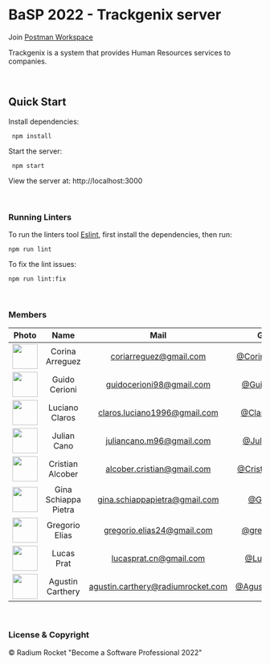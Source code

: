 # BaSP 2022 - Trackgenix server

Join [Postman Workspace](https://app.getpostman.com/join-team?invite_code=88f31a66a929cd721f0a38fb08d75225&target_code=013de1cef5d84e450c343c21b81ae452)

Trackgenix is a system that provides Human Resources services to companies.

<br>

## Quick Start

Install dependencies:

```console
 npm install
```

Start the server:

```console
 npm start
```

 View the server at: http://localhost:3000

<br>

 ### Running Linters

To run the linters tool [Eslint](https://eslint.org/), first install the dependencies, then run:

```console
npm run lint
```

To fix the lint issues:

```console
npm run lint:fix
```

<br>

### Members


|Photo | Name  | Mail | Github
| :-----: | :-----: | :-----: | :-----: |
<img src="https://avatars.githubusercontent.com/u/101268401?v=4" height="50" width="50">| Corina Arreguez | coriarreguez@gmail.com | [@CorinaArreguez](https://github.com/CorinaArreguez)|
<img src="https://avatars.githubusercontent.com/u/60760576?v=4" height="50" width="50">| Guido Cerioni | guidocerioni98@gmail.com | [@GuidoCerioni](https://github.com/GuidoCerioni)
<img src="https://avatars.githubusercontent.com/u/101283904?v=4" height="50" width="50">| Luciano Claros | claros.luciano1996@gmail.com | [@Clarosluciano](https://github.com/Clarosluciano)
<img src="https://avatars.githubusercontent.com/u/101340066?v=4" height="50" width="50">| Julian Cano | juliancano.m96@gmail.com | [@Julian-Cano](https://github.com/Julian-Cano)
<img src="https://avatars.githubusercontent.com/u/102400294?v=4" height="50" width="50">| Cristian Alcober | alcober.cristian@gmail.com | [@CristianAlcober](https://github.com/CristianAlcober)
<img src="https://avatars.githubusercontent.com/u/91096766?v=4" height="50" width="50">| Gina Schiappa Pietra | gina.schiappapietra@gmail.com | [@GinaSchP](https://github.com/GinaSchP)
<img src="https://avatars.githubusercontent.com/u/101216185?v=4" height="50" width="50">| Gregorio Elias | gregorio.elias24@gmail.com | [@gregorioelias](https://github.com/gregorioelias)
<img src="https://avatars.githubusercontent.com/u/101268959?v=4" height="50" width="50">| Lucas Prat | lucasprat.cn@gmail.com | [@LucasPrat1](https://github.com/LucasPrat1)
<img src="https://avatars.githubusercontent.com/u/80485434?v=4" height="50" width="50">| Agustin Carthery | agustin.carthery@radiumrocket.com | [@AgustinCarthery](https://github.com/AgustinCarthery)



<br>

### License & Copyright

© Radium Rocket "Become a Software Professional 2022"
